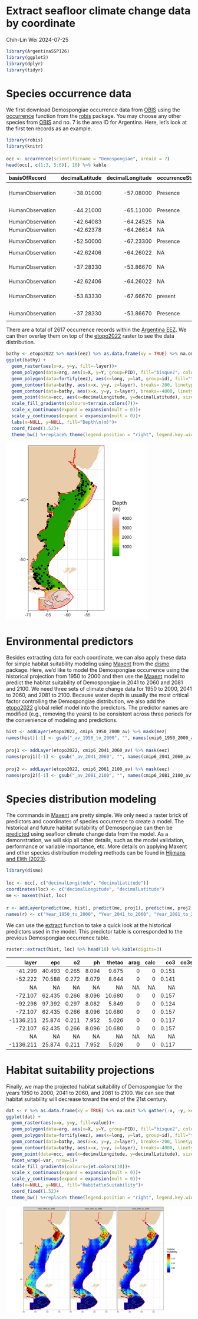 Extract seafloor climate change data by coordinate
================
Chih-Lin Wei
2024-07-25

``` r
library(ArgentinaSSP126)
library(ggplot2)
library(dplyr)
library(tidyr)
```

# Species occurrence data

We first download Demospongiae occurrence data from
[OBIS](https://obis.org/area/7) using the
[occurrence](https://www.rdocumentation.org/packages/robis/versions/2.11.3/topics/occurrence)
function from the
[robis](https://www.rdocumentation.org/packages/robis/versions/2.11.3)
package. You may choose any other species from
[OBIS](https://obis.org/area/7) and no. 7 is the area ID for Argentina.
Here, let’s look at the first ten records as an example.

``` r
library(robis)
library(knitr)

occ <- occurrence(scientificname = "Demospongiae", areaid = 7)
head(occ[, c(1:3, 5:6)], 10) %>% kable
```

| basisOfRecord    | decimalLatitude | decimalLongitude | occurrenceStatus | scientificName                          |
|:-----------------|----------------:|-----------------:|:-----------------|:----------------------------------------|
| HumanObservation |       -38.01000 |        -57.08000 | Presence         | Lissodendoryx (Ectyodoryx) nobilis      |
| HumanObservation |       -44.21000 |        -65.11000 | Presence         | Trachytedania spinata                   |
| HumanObservation |       -42.64083 |        -64.24525 | NA               | Demospongiae                            |
| HumanObservation |       -42.62378 |        -64.26614 | NA               | Clathria                                |
| HumanObservation |       -52.50000 |        -67.23300 | Presence         | Tedania (Tedania)                       |
| HumanObservation |       -42.62406 |        -64.26022 | NA               | Demospongiae                            |
| HumanObservation |       -37.28330 |        -53.86670 | NA               | Latrunculia (Aciculatrunculia) apicalis |
| HumanObservation |       -42.62406 |        -64.26022 | NA               | Clathria                                |
| HumanObservation |       -53.83330 |        -67.66670 | present          | Haliclona (Reniera) topsenti            |
| HumanObservation |       -37.28330 |        -53.86670 | Presence         | Semisuberites cribrosa                  |

There are a total of 2617 occurrence records within the [Argentina
EEZ](https://marineregions.org/gazetteer.php?p=details&id=8466). We can
then overlay them on top of the
[etopo2022](https://www.ncei.noaa.gov/products/etopo-global-relief-model)
raster to see the data distribution.

``` r
bathy <- etopo2022 %>% mask(eez) %>% as.data.frame(xy = TRUE) %>% na.omit
ggplot(bathy) +
  geom_raster(aes(x=x, y=y, fill=-layer))+
  geom_polygon(data=arg, aes(x=X, y=Y, group=PID), fill="bisque2", colour="transparent")+
  geom_polygon(data=fortify(eez), aes(x=long, y=lat, group=id), fill="transparent", colour="red")+
  geom_contour(data=bathy, aes(x=x, y=y, z=layer), breaks=-200, linetype=2, colour="gray50")+
  geom_contour(data=bathy, aes(x=x, y=y, z=layer), breaks=-4000, linetype=1, colour="gray50")+
  geom_point(data=occ, aes(x=decimalLongitude, y=decimalLatitude), size=0.8)+
  scale_fill_gradientn(colours=terrain.colors(7))+
  scale_x_continuous(expand = expansion(mult = 0))+
  scale_y_continuous(expand = expansion(mult = 0))+
  labs(x=NULL, y=NULL, fill="Depth\n(m)")+
  coord_fixed(1.52)+
  theme_bw() %+replace% theme(legend.position = "right", legend.key.width =  unit(0.5, 'cm'))
```

![](tute3_files/figure-gfm/unnamed-chunk-3-1.png)<!-- -->

# Environmental predictors

Besides extracting data for each coordinate, we can also apply these
data for simple habitat suitability modeling using
[Maxent](https://www.rdocumentation.org/packages/dismo/versions/1.3-14/topics/maxent)
from the
[dismo](https://www.rdocumentation.org/packages/dismo/versions/1.3-14)
package. Here, we’d like to model the Demospongiae occurrence using the
historical projection from 1950 to 2000 and then use the
[Maxent](https://www.rdocumentation.org/packages/dismo/versions/1.3-14/topics/maxent)
model to predict the habitat suitability of Demospongiae in 2041 to 2060
and 2081 and 2100. We need three sets of climate change data for 1950 to
2000, 2041 to 2060, and 2081 to 2100. Because water depth is usually the
most critical factor controlling the Demospongiae distribution, we also
add the
[etopo2022](https://www.ncei.noaa.gov/products/etopo-global-relief-model)
global relief model into the predictors. The predictor names are
modified (e.g., removing the years) to be consistent across three
periods for the convenience of modeling and predictions.

``` r
hist <- addLayer(etopo2022, cmip6_1950_2000_av) %>% mask(eez)
names(hist)[-1] <- gsub("_av_1950_to_2000", "", names(cmip6_1950_2000_av))

proj1 <- addLayer(etopo2022, cmip6_2041_2060_av) %>% mask(eez)
names(proj1)[-1] <- gsub("_av_2041_2060", "", names(cmip6_2041_2060_av))

proj2 <- addLayer(etopo2022, cmip6_2081_2100_av) %>% mask(eez)
names(proj2)[-1] <- gsub("_av_2081_2100", "", names(cmip6_2081_2100_av))
```

# Species distribution modeling

The commands in
[Maxent](https://www.rdocumentation.org/packages/dismo/versions/1.3-14/topics/maxent)
are pretty simple. We only need a raster brick of predictors and
coordinates of species occurrence to create a model. The historical and
future habitat suitability of Demospongiae can then be
[predicted](https://www.rdocumentation.org/packages/dismo/versions/1.3-14/topics/predict)
using seafloor climate change data from the model. As a demonstration,
we will skip all other details, such as the model validation,
performance or variable importance, etc. More details on applying Maxent
and other species distribution modeling methods can be found in [Hijmans
and Elith (2023)](https://rspatial.org/raster/sdm/raster_SDM.pdf).

``` r
library(dismo)

loc <- occ[, c("decimalLongitude", "decimalLatitude")]
coordinates(loc) <- c("decimalLongitude", "decimalLatitude")
me <- maxent(hist, loc)

r <- addLayer(predict(me, hist), predict(me, proj1), predict(me, proj2))
names(r) <- c("Year_1950_to_2000", "Year_2041_to_2060", "Year_2081_to_2100")
```

We can use the
[extract](https://www.rdocumentation.org/packages/raster/versions/3.6-23/topics/extract)
function to take a quick look at the historical predictors used in the
model. This predictor table is corresponded to the previous Demospongiae
occurrence table.

``` r
raster::extract(hist, loc) %>% head(10) %>% kable(digits=3)
```

|     layer |    epc |    o2 |    ph | thetao | arag | calc |   co3 | co3satarag | co3satcalc | aragsat | calcsat |
|----------:|-------:|------:|------:|-------:|-----:|-----:|------:|-----------:|-----------:|--------:|--------:|
|   -41.299 | 40.493 | 0.265 | 8.094 |  9.675 |    0 |    0 | 0.151 |      0.068 |      0.043 |   2.129 |   2.850 |
|   -52.222 | 70.588 | 0.272 | 8.079 |  8.644 |    0 |    0 | 0.141 |      0.068 |      0.043 |   2.359 |   2.648 |
|        NA |     NA |    NA |    NA |     NA |   NA |   NA |    NA |         NA |         NA |      NA |      NA |
|   -72.107 | 62.435 | 0.266 | 8.096 | 10.680 |    0 |    0 | 0.157 |      0.068 |      0.043 |   2.563 |   2.953 |
|   -92.298 | 97.392 | 0.297 | 8.082 |  5.849 |    0 |    0 | 0.124 |      0.069 |      0.043 |   1.911 |   2.334 |
|   -72.107 | 62.435 | 0.266 | 8.096 | 10.680 |    0 |    0 | 0.157 |      0.068 |      0.043 |   2.563 |   2.953 |
| -1136.211 | 25.874 | 0.211 | 7.952 |  5.026 |    0 |    0 | 0.117 |      0.104 |      0.064 |   1.223 |   1.702 |
|   -72.107 | 62.435 | 0.266 | 8.096 | 10.680 |    0 |    0 | 0.157 |      0.068 |      0.043 |   2.563 |   2.953 |
|        NA |     NA |    NA |    NA |     NA |   NA |   NA |    NA |         NA |         NA |      NA |      NA |
| -1136.211 | 25.874 | 0.211 | 7.952 |  5.026 |    0 |    0 | 0.117 |      0.104 |      0.064 |   1.223 |   1.702 |

# Habitat suitability projections

Finally, we map the projected habitat suitability of Demospongiae for
the years 1950 to 2000, 2041 to 2060, and 2081 to 2100. We can see that
habitat suitability will decrease toward the end of the 21st century.

``` r
dat <- r %>% as.data.frame(xy = TRUE) %>% na.omit %>% gather(-x, -y, key = "var", value = "value")
ggplot(dat) +
  geom_raster(aes(x=x, y=y, fill=value))+
  geom_polygon(data=arg, aes(x=X, y=Y, group=PID), fill="bisque2", colour="transparent")+
  geom_polygon(data=fortify(eez), aes(x=long, y=lat, group=id), fill="transparent", colour="red")+
  geom_contour(data=bathy, aes(x=x, y=y, z=layer), breaks=-200, linetype=2, colour="gray50")+
  geom_contour(data=bathy, aes(x=x, y=y, z=layer), breaks=-4000, linetype=1, colour="gray50")+
  geom_point(data=occ, aes(x=decimalLongitude, y=decimalLatitude), size=0.5)+
  facet_wrap(~var, nrow=1)+
  scale_fill_gradientn(colours=jet.colors(10))+
  scale_x_continuous(expand = expansion(mult = 0))+
  scale_y_continuous(expand = expansion(mult = 0))+
  labs(x=NULL, y=NULL, fill="Habitat\nSuitability")+
  coord_fixed(1.52)+
  theme_bw() %+replace% theme(legend.position = "right", legend.key.width =  unit(0.5, 'cm'))
```

![](tute3_files/figure-gfm/unnamed-chunk-7-1.png)<!-- -->
